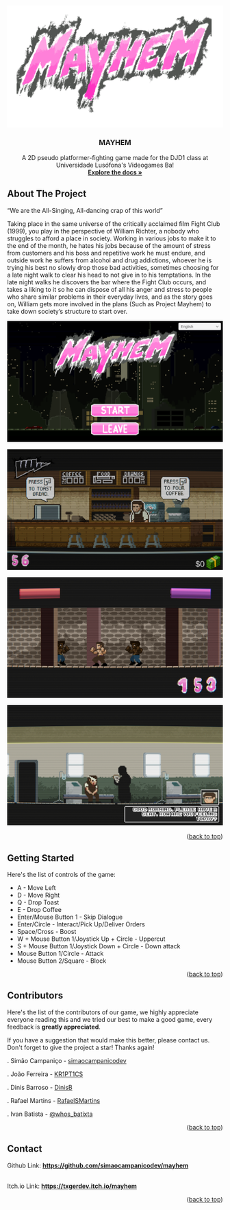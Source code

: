 <a id="readme-top"></a>
![Mayhem Logo](MAYHEM.png)
<br />
<div align="center">
  <a href="https://media.discordapp.net/attachments/1344716006500597841/1367559922950082560/MAYHEM.png?ex=6834aaed&is=6833596d&hm=c3ebd8cb693b5d0e021bcefd857d742e182d52a36e756f37a30d37dab15fcf37&=&format=webp&quality=lossless&width=1216&height=684">
  </a>

  <h3 align="center">MAYHEM</h3>

  <p align="center">
    A 2D pseudo platformer-fighting game made for the DJD1 class at Universidade Lusófona's Videogames Ba!
    <br />
    <a href="https://github.com/simaocampanicodev/mayhem"><strong>Explore the docs »</strong></a>
    <br />
  </p>
</div>

## About The Project

“We are the All-Singing, All-dancing crap of this world”


 Taking place in the same universe of the critically acclaimed film Fight Club (1999), you play in the perspective of William Richter, a nobody who struggles to afford a place in society. 
 Working in various jobs to make it to the end of the month, he hates his jobs because of the amount of stress from customers and his boss and repetitive work he must endure, and outside work he suffers from alcohol and drug addictions, whoever he is trying his best no slowly drop those bad activities, sometimes choosing for a late night walk to clear his head to not give in to his temptations. 
 In the late night walks he discovers the bar where the Fight Club occurs, and takes a liking to it so he can dispose of all his anger and stress to people who share similar problems in their everyday lives, and as the story goes on, William gets more involved in the plans (Such as Project Mayhem) to take down society’s structure to start over. 
<br />

![Mayhem Screenshot](2dplatformer_05.png)

![Mayhem Screenshot](2dplatformer_06.png)

![Mayhem Screenshot](2dplatformer_03.png)

![Mayhem Screenshot](2dplatformer_04.png)

<p align="right">(<a href="#readme-top">back to top</a>)</p>

## Getting Started

Here's the list of controls of the game:

- A - Move Left
- D - Move Right
- Q - Drop Toast
- E - Drop Coffee
- Enter/Mouse Button 1 - Skip Dialogue
- Enter/Circle - Interact/Pick Up/Deliver Orders
- Space/Cross - Boost
- W + Mouse Button 1/Joystick Up + Circle - Uppercut
- S + Mouse Button 1/Joystick Down + Circle - Down attack
- Mouse Button 1/Circle - Attack
- Mouse Button 2/Square - Block

<p align="right">(<a href="#readme-top">back to top</a>)</p>

## Contributors

Here's the list of the contributors of our game, we highly appreciate everyone reading this and we tried our best to make a good game, every feedback is **greatly appreciated**.

If you have a suggestion that would make this better, please contact us.
Don't forget to give the project a star! Thanks again!

. Simão Campaniço - [simaocampanicodev](https://github.com/simaocampanicodev)

. João Ferreira - [KR1PT1CS](https://github.com/KR1PT1CS)

. Dinis Barroso - [DinisB](https://github.com/DinisB)

. Rafael Martins - [RafaelSMartins](https://github.com/RafaelSMartins)

. Ivan Batista - [@whos_batixta](https://www.instagram.com/whos_batixta?igsh=YXd0enZncDF6MzI0)

<p align="right">(<a href="#readme-top">back to top</a>)</p>

## Contact

Github Link: <a href="https://github.com/simaocampanicodev/mayhem"><strong>https://github.com/simaocampanicodev/mayhem</strong></a>

<br />
Itch.io Link: <a href="https://txgerdev.itch.io/mayhem"><strong>https://txgerdev.itch.io/mayhem</strong></a>

<p align="right">(<a href="#readme-top">back to top</a>)</p>
